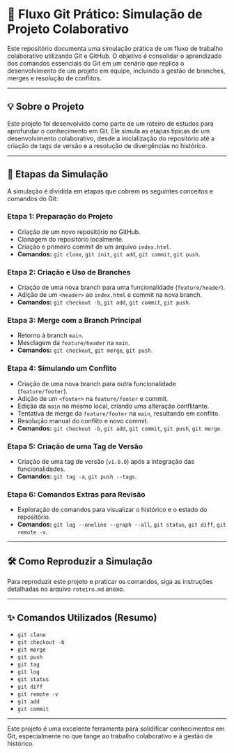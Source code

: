 # 🚀 Fluxo Git Prático: Simulação de Projeto Colaborativo

Este repositório documenta uma simulação prática de um fluxo de trabalho colaborativo utilizando Git e GitHub. O objetivo é consolidar o aprendizado dos comandos essenciais do Git em um cenário que replica o desenvolvimento de um projeto em equipe, incluindo a gestão de branches, merges e resolução de conflitos.

---

## 💡 Sobre o Projeto

Este projeto foi desenvolvido como parte de um roteiro de estudos para aprofundar o conhecimento em Git. Ele simula as etapas típicas de um desenvolvimento colaborativo, desde a inicialização do repositório até a criação de tags de versão e a resolução de divergências no histórico.

---

## 🎯 Etapas da Simulação

A simulação é dividida em etapas que cobrem os seguintes conceitos e comandos do Git:

### Etapa 1: Preparação do Projeto

- Criação de um novo repositório no GitHub.
- Clonagem do repositório localmente.
- Criação e primeiro commit de um arquivo `index.html`.
- **Comandos:** `git clone`, `git init`, `git add`, `git commit`, `git push`.

### Etapa 2: Criação e Uso de Branches

- Criação de uma nova branch para uma funcionalidade (`feature/header`).
- Adição de um `<header>` ao `index.html` e commit na nova branch.
- **Comandos:** `git checkout -b`, `git add`, `git commit`, `git push`.

### Etapa 3: Merge com a Branch Principal

- Retorno à branch `main`.
- Mesclagem da `feature/header` na `main`.
- **Comandos:** `git checkout`, `git merge`, `git push`.

### Etapa 4: Simulando um Conflito

- Criação de uma nova branch para outra funcionalidade (`feature/footer`).
- Adição de um `<footer>` na `feature/footer` e commit.
- Edição da `main` no mesmo local, criando uma alteração conflitante.
- Tentativa de merge da `feature/footer` na `main`, resultando em conflito.
- Resolução manual do conflito e novo commit.
- **Comandos:** `git checkout -b`, `git add`, `git commit`, `git push`, `git merge`.

### Etapa 5: Criação de uma Tag de Versão

- Criação de uma tag de versão (`v1.0.0`) após a integração das funcionalidades.
- **Comandos:** `git tag -a`, `git push --tags`.

### Etapa 6: Comandos Extras para Revisão

- Exploração de comandos para visualizar o histórico e o estado do repositório.
- **Comandos:** `git log --oneline --graph --all`, `git status`, `git diff`, `git remote -v`.

---

## 🛠️ Como Reproduzir a Simulação

Para reproduzir este projeto e praticar os comandos, siga as instruções detalhadas no arquivo `roteiro.md` anexo.

---

## ✨ Comandos Utilizados (Resumo)

- `git clone`
- `git checkout -b`
- `git merge`
- `git push`
- `git tag`
- `git log`
- `git status`
- `git diff`
- `git remote -v`
- `git add`
- `git commit`

---

Este projeto é uma excelente ferramenta para solidificar conhecimentos em Git, especialmente no que tange ao trabalho colaborativo e à gestão de histórico.

```

```
